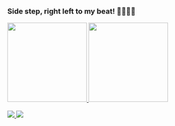 ### Side step, right left to my beat! 🧈🧈🧈🧈

<div>
  <a href="https://github.com/lucas860" />
  <img height="180em" src="https://github-readme-stats.vercel.app/api?username=lucas860&show_icons=true&theme=tokyonight" />
  <img height="180em" src="https://github-readme-stats.vercel.app/api/top-langs/?username=lucas860&layout=compact&theme=tokyonight" />
</div>

<div style="display: inline-block"><br>
  <a href="https://github.com/lucas860" />
  <img src="https://img.shields.io/badge/Node.js-43853D?style=for-the-badge&logo=node.js&logoColor=white" />
  <img src="https://img.shields.io/badge/React-20232A?style=for-the-badge&logo=react&logoColor=61DAFB" />
</div>
<!--
**lucas860/lucas860** is a ✨ _special_ ✨ repository because its `README.md` (this file) appears on your GitHub profile.

Here are some ideas to get you started:

- 🔭 I’m currently working on ...
- 🌱 I’m currently learning ...
- 👯 I’m looking to collaborate on ...
- 🤔 I’m looking for help with ...
- 💬 Ask me about ...
- 📫 How to reach me: ...
- 😄 Pronouns: ...
- ⚡ Fun fact: ...
-->
